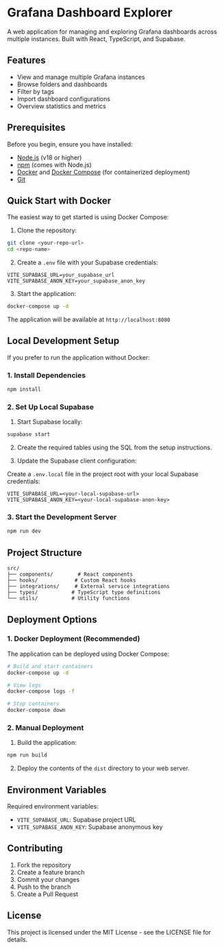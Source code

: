 # Grafana Dashboard Explorer

A web application for managing and exploring Grafana dashboards across multiple instances. Built with React, TypeScript, and Supabase.

## Features

- View and manage multiple Grafana instances
- Browse folders and dashboards
- Filter by tags
- Import dashboard configurations
- Overview statistics and metrics

## Prerequisites

Before you begin, ensure you have installed:

- [Node.js](https://nodejs.org/) (v18 or higher)
- [npm](https://www.npmjs.com/) (comes with Node.js)
- [Docker](https://www.docker.com/) and [Docker Compose](https://docs.docker.com/compose/) (for containerized deployment)
- [Git](https://git-scm.com/)

## Quick Start with Docker

The easiest way to get started is using Docker Compose:

1. Clone the repository:
```bash
git clone <your-repo-url>
cd <repo-name>
```

2. Create a `.env` file with your Supabase credentials:
```env
VITE_SUPABASE_URL=your_supabase_url
VITE_SUPABASE_ANON_KEY=your_supabase_anon_key
```

3. Start the application:
```bash
docker-compose up -d
```

The application will be available at `http://localhost:8080`

## Local Development Setup

If you prefer to run the application without Docker:

### 1. Install Dependencies

```bash
npm install
```

### 2. Set Up Local Supabase

1. Start Supabase locally:
```bash
supabase start
```

2. Create the required tables using the SQL from the setup instructions.

3. Update the Supabase client configuration:

Create a `.env.local` file in the project root with your local Supabase credentials:

```env
VITE_SUPABASE_URL=<your-local-supabase-url>
VITE_SUPABASE_ANON_KEY=<your-local-supabase-anon-key>
```

### 3. Start the Development Server

```bash
npm run dev
```

## Project Structure

```
src/
├── components/        # React components
├── hooks/            # Custom React hooks
├── integrations/     # External service integrations
├── types/           # TypeScript type definitions
└── utils/           # Utility functions
```

## Deployment Options

### 1. Docker Deployment (Recommended)

The application can be deployed using Docker Compose:

```bash
# Build and start containers
docker-compose up -d

# View logs
docker-compose logs -f

# Stop containers
docker-compose down
```

### 2. Manual Deployment

1. Build the application:
```bash
npm run build
```

2. Deploy the contents of the `dist` directory to your web server.

## Environment Variables

Required environment variables:

- `VITE_SUPABASE_URL`: Supabase project URL
- `VITE_SUPABASE_ANON_KEY`: Supabase anonymous key

## Contributing

1. Fork the repository
2. Create a feature branch
3. Commit your changes
4. Push to the branch
5. Create a Pull Request

## License

This project is licensed under the MIT License - see the LICENSE file for details.